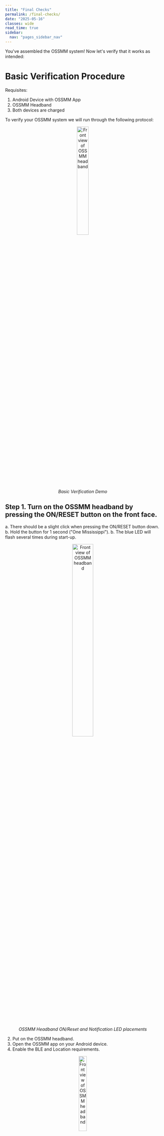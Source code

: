 ```yaml
---
title: "Final Checks"
permalink: /final-checks/
date: "2025-05-16"
classes: wide
read_time: true
sidebar:
  nav: "pages_sidebar_nav"
---
```


You've assembled the OSSMM system! Now let's verify that it works as intended:

# Basic Verification Procedure

Requisites:
1. Android Device with OSSMM App
2. OSSMM Headband
3. Both devices are charged

To verify your OSSMM system we will run through the following protocol:

<div align="center">
<figure>
  <img src="{{ site.url }}/OSSMM/media/final-checks/long-demo.gif" alt="Front view of OSSMM headband" style="width: 30%;">
  <figcaption style="font-style: italic; margin-top: 5px;">Basic Verification Demo</figcaption>
</figure>
</div>

## Step 1. Turn on the OSSMM headband by pressing the ON/RESET button on the front face.

a. There should be a slight click when pressing the ON/RESET button down.
b. Hold the button for 1 second ("One Mississippi").
b. The blue LED will flash several times during start-up.
 
<div align="center">
<figure>
  <img src="{{ site.url }}/OSSMM/media/final-checks/buttons.jpg" alt="Front view of OSSMM headband" style="width: 40%;">
  <figcaption style="font-style: italic; margin-top: 5px;">OSSMM Headband ON/Reset and Notification LED placements</figcaption>
</figure>
</div>
 
2. Put on the OSSMM headband.
3. Open the OSSMM app on your Android device.
4. Enable the BLE and Location requirements.

<div align="center">
<figure>
  <img src="{{ site.url }}/OSSMM/media/final-checks/requirements.png" alt="Front view of OSSMM headband" style="width: 25%;">
  <figcaption style="font-style: italic; margin-top: 5px;">System Requirements Screen</figcaption>
</figure>
</div>

5. To bond the app and headband, go to Settings >> Find Device.

<div align="center">
<figure>
  <img src="{{ site.url }}/OSSMM/media/final-checks/find-device.png" alt="Front view of OSSMM headband" style="width: 25%;">
  <figcaption style="font-style: italic; margin-top: 5px;">"Find Device" is in the collapsible Settings section.</figcaption>
</figure>
</div>

6. Connect the OSSMM device.
 a. The green LED will flash several times for a successful connection.
 
<div align="center">
<figure>
  <img src="{{ site.url }}/OSSMM/media/final-checks/connect.png" alt="Front view of OSSMM headband" style="width: 25%;">
  <figcaption style="font-style: italic; margin-top: 5px;">Bluetooth Devices Scan Screen</figcaption>
</figure>
</div>

7. Move to the Live Data section
8. View the Accelerometer and Gyroscope and verify plots show turning of the head.

<div align="center">
<figure>
  <img src="{{ site.url }}/OSSMM/media/final-checks/acc-gyro.png" alt="Front view of OSSMM headband" style="width: 25%;">
  <figcaption style="font-style: italic; margin-top: 5px;">Accelerometer and Gyroscope Plots in the Live Data Section. Arrows point to distinct head turns, hence separate colors in the gyroscope plot.</figcaption>
</figure>
</div>

9. View the EOG section, and verify eye movement is detected with side-to-side saccades or roll your eyes.

In the plot below you can observe left-right saccade, right-left saccade, and clock-wise eye movement.

<div align="center">
<figure>
  <img src="{{ site.url }}/OSSMM/media/final-checks/eog.png" alt="Front view of OSSMM headband" style="width: 25%;">
  <figcaption style="font-style: italic; margin-top: 5px;">Eye Movement (EOG) plot in Live Data section. Arrows point to distinct eye movements: left-right saccade, right-left saccade, eye rolling.</figcaption>
</figure>
</div>

10. View the Heart Rate plot to see that your pulse is being detected.

<div align="center">
<figure>
  <img src="{{ site.url }}/OSSMM/media/final-checks/pulse.png" alt="Front view of OSSMM headband" style="width: 25%;">
  <figcaption style="font-style: italic; margin-top: 5px;">Pulse plot in the Live Data section. Each spike shows a heart beat. The EKG 'T Wave' is visible as a low bump after each spike. </figcaption>
</figure>
</div>

11. Press "Stop Recording and Turn Off"

<div align="center">
<figure>
  <img src="{{ site.url }}/OSSMM/media/final-checks/stop.png" alt="Front view of OSSMM headband" style="width: 25%;">
  <figcaption style="font-style: italic; margin-top: 5px;">"Stop Recording and Turn Off" button on the OSSMM Dashboard during active Recording. </figcaption>
</figure>
</div>

# Bluetooth Bonding Verification

This will confirm the app has bonded to the OSSMM headband. Complete this after
"Basic Verification Procedure" and with the same OSSMM headband. BLE pairing
is specific to each headband and the "Reconnect" option will only work for that
bonded device.

1. Press "Reconnect and Record"
 a. The green LED will flash several times for a successful connection.
 
<div align="center">
<figure>
  <img src="{{ site.url }}/OSSMM/media/final-checks/reconnect.png" alt="Front view of OSSMM headband" style="width: 25%;">
  <figcaption style="font-style: italic; margin-top: 5px;">"Reconnect and Record" button on the OSSMM dashboard. This button is only available after an OSSMM headband has bonded with the app.</figcaption>
</figure>
</div>
 
2. Verify the "Live Data" plot function correctly
3. Press "Stop Recording and Turn Off"

# Verify Data Saving and Encryption:

1. Connect the Android Device to a computer
2. Access the internal file system and navigate to "Documents/OSSMM" on the Android device
3. Select the ZIP file corresponding to the time of your verification recording
4. Import the ZIP file to your computer, and open with appropriate decompression tool (WinRAR is recommended for Windows)
5. Use the password under the "Data Protection" >> View Data Access Password in the app

<div align="center">
<figure>
  <img src="{{ site.url }}/OSSMM/media/final-checks/data-protection.png" alt="Front view of OSSMM headband" style="width: 25%;">
  <figcaption style="font-style: italic; margin-top: 5px;">"View Data Access Password"  in the Data Protection Section.</figcaption>
</figure>
</div>

<div align="center">
<figure>
  <img src="{{ site.url }}/OSSMM/media/final-checks/password.png" alt="Front view of OSSMM headband" style="width: 25%;">
  <figcaption style="font-style: italic; margin-top: 5px;">Semi-randomly generated OSSMM password for encrypted recording files.</figcaption>
</figure>
</div>

Follow the video below for a demonstration:
<div align="center">
<figure>
  <img src="{{ site.url }}/OSSMM/media/final-checks/shortening-cut-1.jpg" alt="Front view of OSSMM headband" style="width: 40%;">
  <figcaption style="font-style: italic; margin-top: 5px;">Verification Demo</figcaption>
</figure>
</div>

Note: Each time the application is installed, a new encryption password is
semi-randomly generated. This can be modified within the Android app code, so
that a chosen password is used instead.

# Advanced Verification - if interested in sleep modulation:

(After following the steps above)

1. Go to "Sleep Modulation" and enable

<div align="center">
<figure>
  <img src="{{ site.url }}/OSSMM/media/final-checks/modulation.png" alt="Front view of OSSMM headband" style="width: 25%;">
  <figcaption style="font-style: italic; margin-top: 5px;">"Modulation Mode" Toggle and "Test" button in Sleep Modulation section.</figcaption>
</figure>
</div>

2. Press Test Modulation during the connection
   - The OSSMM headband should vibrate in a double "blinky" pattern (On-Off...On-Off)